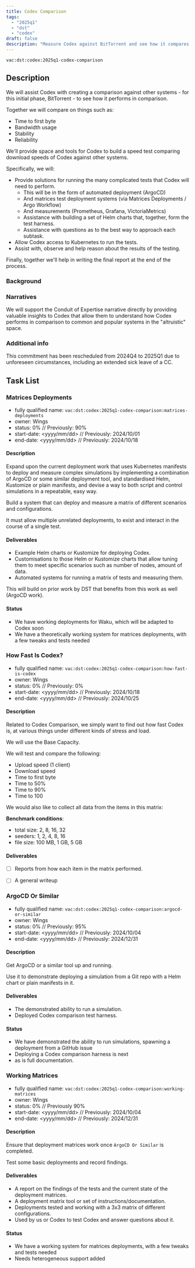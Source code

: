 ```yaml
---
title: Codex Comparison
tags:
  - "2025q1"
  - "dst"
  - "codex"
draft: false
description: "Measure Codex against BitTorrent and see how it compares."
---
```


`vac:dst:codex:2025q1-codex-comparison`


## Description
We will assist Codex
with creating a comparison against other systems -
for this initial phase, BitTorrent -
to see how it performs in comparison.

Together we will compare on things such as:
* Time to first byte
* Bandwidth usage
* Stability
* Reliability

We'll provide space and tools for Codex to build a speed test
comparing download speeds of Codex against other systems.

Specifically, we will:

* Provide solutions for running the many complicated tests that Codex will need to perform.
  * This will be in the form of automated deployment (ArgoCD)
  * And matrices test deployment systems (via Matrices Deployments / Argo Workflow)
  * And measurements (Prometheus, Grafana, VictoriaMetrics)
  * Assistance with building a set of Helm charts that, together, form the test harness.
  * Assistance with questions as to the best way to approach each subtask.
* Allow Codex access to Kubernetes to run the tests.
* Assist with, observe and help reason about the results of the testing.

Finally, together we'll help in writing the final report at the end of the process.

### Background

### Narratives

We will support the Conduit of Expertise narrative directly
by providing valuable insights to Codex
that allow them to understand how Codex performs
in comparison to common and popular systems in the "altruistic" space.

### Additional info
This commitment has been rescheduled
from 2024Q4 to 2025Q1
due to unforeseen circumstances, 
including an extended sick leave of a CC.

## Task List

### Matrices Deployments

* fully qualified name: `vac:dst:codex:2025q1-codex-comparison:matrices-deployments`
* owner: Wings
* status: 0% // Previously: 90%
* start-date: <yyyy/mm/dd> // Previously: 2024/10/01
* end-date: <yyyy/mm/dd> // Previously: 2024/10/18

#### Description

Expand upon the current deployment work
that uses Kubernetes manifests
to deploy and measure complex simulations
by implementing a combination of ArgoCD or some similar deployment tool,
and standardised Helm, Kustomize or plain manifests,
and devise a way to both script and control simulations
in a repeatable, easy way.

Build a system that can deploy and measure
a matrix of different scenarios and configurations.

It must allow multiple unrelated deployments,
to exist and interact
in the course of a single test.

#### Deliverables
* Example Helm charts or Kustomize for deploying Codex.
* Customisations to those Helm or Kustomize charts that allow tuning them to meet specific scenarios such as number of nodes, amount of data.
* Automated systems for running a matrix of tests and measuring them.

This will build on prior work by DST that benefits from this work as well (ArgoCD work).

#### Status
* We have working deployments for Waku, which will be adapted to Codex soon
* We have a theoretically working system for matrices deployments, with a few tweaks and tests needed

### How Fast Is Codex?

* fully qualified name: `vac:dst:codex:2025q1-codex-comparison:how-fast-is-codex`
* owner: Wings
* status: 0% // Previously: 0%
* start-date: <yyyy/mm/dd> // Previously: 2024/10/18
* end-date: <yyyy/mm/dd> // Previously: 2024/10/25

#### Description

Related to Codex Comparison, 
we simply want to find out how fast Codex is, at various things 
under different kinds of stress and load.

We will use the Base Capacity.

We will test and compare the following:

* Upload speed (1 client)
* Download speed
* Time to first byte
* Time to 50%
* Time to 90%
* Time to 100

We would also like to collect all data from the items in this matrix:

**Benchmark conditions**:
  * total size: 2, 8, 16, 32
  * seeders: 1, 2, 4, 8, 16
  * file size: 
      100
     MB, 
      1
     GB, 
      5
     GB

#### Deliverables

- [ ] Reports from how each item in the matrix performed.
- [ ] A general writeup


### ArgoCD Or Similar

* fully qualified name: `vac:dst:codex:2025q1-codex-comparison:argocd-or-similar`
* owner: Wings
* status: 0% // Previously: 95%
* start-date: <yyyy/mm/dd> // Previously: 2024/10/04
* end-date: <yyyy/mm/dd> // Previously: 2024/12/31

#### Description

Get ArgoCD or a similar tool up and running.

Use it to demonstrate deploying a simulation from a Git repo
with a Helm chart or plain manifests in it.

#### Deliverables

* The demonstrated ability to run a simulation.
* Deployed Codex comparison test harness.

#### Status
* We have demonstrated the ability to run simulations, spawning a deployment from a GitHub issue
* Deploying a Codex comparison harness is next
* as is full documentation.

### Working Matrices

* fully qualified name: `vac:dst:codex:2025q1-codex-comparison:working-matrices`
* owner: Wings
* status: 0% // Previously 90%
* start-date: <yyyy/mm/dd> // Previously: 2024/10/04
* end-date: <yyyy/mm/dd> // Previously: 2024/12/31

#### Description

Ensure that deployment matrices work once `ArgoCD Or Similar` is completed.

Test some basic deployments and record findings.

#### Deliverables

* A report on the findings of the tests and the current state of the deployment matrices.
* A deployment matrix tool or set of instructions/documentation.
* Deployments tested and working with a 3x3 matrix of different configurations.
* Used by us or Codex to test Codex and answer questions about it.

#### Status
* We have a working system for matrices deployments, with a few tweaks and tests needed
* Needs heterogeneous support added